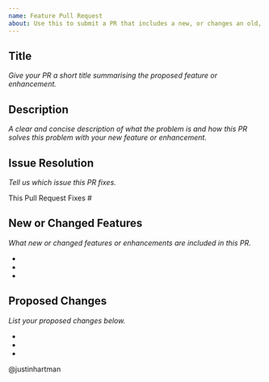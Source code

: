 ```yaml
---
name: Feature Pull Request
about: Use this to submit a PR that includes a new, or changes an old, feature or enhancement.
---
```


## Title

_Give your PR a short title summarising the proposed feature or enhancement._

## Description

_A clear and concise description of what the problem is and how this PR solves this problem with your new feature or enhancement._

## Issue Resolution

_Tell us which issue this PR fixes._

This Pull Request Fixes #

## New or Changed Features

_What new or changed features or enhancements are included in this PR._

 - 
 - 
 - 

## Proposed Changes

_List your proposed changes below._

 - 
 - 
 - 

@justinhartman
